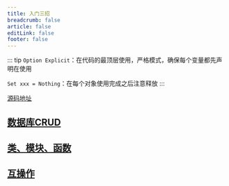 ```yaml
---
title: 入门三招
breadcrumb: false
article: false
editLink: false
footer: false
---
```


::: tip
`Option Explicit`：在代码的最顶层使用，严格模式，确保每个变量都先声明在使用

`Set xxx = Nothing`：在每个对象使用完成之后注意释放
:::

[源码地址](https://github.com/Ly2JR/vb-samples/tree/main/End)

## [数据库CRUD](crud.md)

## [类、模块、函数](fun.md)

## [互操作](Interop.md)
